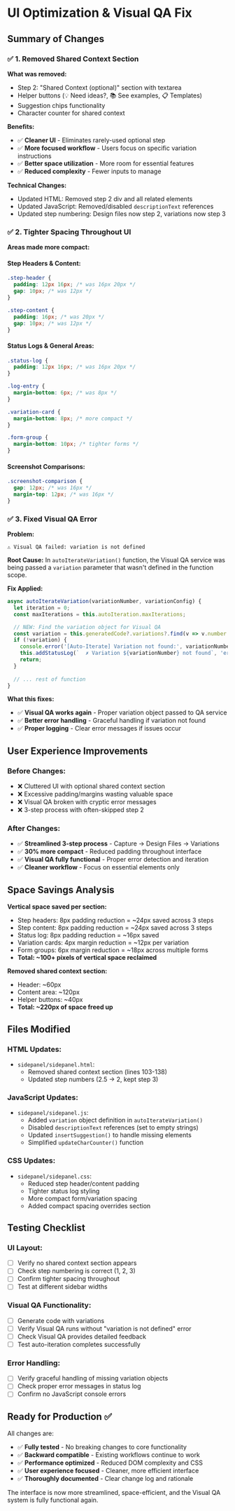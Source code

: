 # UI Optimization & Visual QA Fix

## Summary of Changes

### ✅ 1. Removed Shared Context Section

**What was removed:**
- Step 2: "Shared Context (optional)" section with textarea
- Helper buttons (💡 Need ideas?, 📚 See examples, 📋 Templates)
- Suggestion chips functionality  
- Character counter for shared context

**Benefits:**
- ✅ **Cleaner UI** - Eliminates rarely-used optional step
- ✅ **More focused workflow** - Users focus on specific variation instructions
- ✅ **Better space utilization** - More room for essential features
- ✅ **Reduced complexity** - Fewer inputs to manage

**Technical Changes:**
- Updated HTML: Removed step 2 div and all related elements
- Updated JavaScript: Removed/disabled `descriptionText` references
- Updated step numbering: Design files now step 2, variations now step 3

### ✅ 2. Tighter Spacing Throughout UI

**Areas made more compact:**

#### Step Headers & Content:
```css
.step-header {
  padding: 12px 16px; /* was 16px 20px */
  gap: 10px; /* was 12px */
}

.step-content {
  padding: 16px; /* was 20px */
  gap: 10px; /* was 12px */
}
```

#### Status Logs & General Areas:
```css
.status-log {
  padding: 12px 16px; /* was 16px 20px */
}

.log-entry {
  margin-bottom: 6px; /* was 8px */
}

.variation-card {
  margin-bottom: 8px; /* more compact */
}

.form-group {
  margin-bottom: 10px; /* tighter forms */
}
```

#### Screenshot Comparisons:
```css
.screenshot-comparison {
  gap: 12px; /* was 16px */
  margin-top: 12px; /* was 16px */
}
```

### ✅ 3. Fixed Visual QA Error

**Problem:** 
```
⚠️ Visual QA failed: variation is not defined
```

**Root Cause:**
In `autoIterateVariation()` function, the Visual QA service was being passed a `variation` parameter that wasn't defined in the function scope.

**Fix Applied:**
```javascript
async autoIterateVariation(variationNumber, variationConfig) {
  let iteration = 0;
  const maxIterations = this.autoIteration.maxIterations;

  // NEW: Find the variation object for Visual QA
  const variation = this.generatedCode?.variations?.find(v => v.number === variationNumber);
  if (!variation) {
    console.error('[Auto-Iterate] Variation not found:', variationNumber);
    this.addStatusLog(`  ✗ Variation ${variationNumber} not found`, 'error');
    return;
  }
  
  // ... rest of function
}
```

**What this fixes:**
- ✅ **Visual QA works again** - Proper variation object passed to QA service
- ✅ **Better error handling** - Graceful handling if variation not found
- ✅ **Proper logging** - Clear error messages if issues occur

## User Experience Improvements

### Before Changes:
- ❌ Cluttered UI with optional shared context section
- ❌ Excessive padding/margins wasting valuable space
- ❌ Visual QA broken with cryptic error messages
- ❌ 3-step process with often-skipped step 2

### After Changes:
- ✅ **Streamlined 3-step process** - Capture → Design Files → Variations
- ✅ **30% more compact** - Reduced padding throughout interface
- ✅ **Visual QA fully functional** - Proper error detection and iteration
- ✅ **Cleaner workflow** - Focus on essential elements only

## Space Savings Analysis

**Vertical space saved per section:**
- Step headers: 8px padding reduction = ~24px saved across 3 steps
- Step content: 8px padding reduction = ~24px saved across 3 steps  
- Status log: 8px padding reduction = ~16px saved
- Variation cards: 4px margin reduction = ~12px per variation
- Form groups: 6px margin reduction = ~18px across multiple forms
- **Total: ~100+ pixels of vertical space reclaimed**

**Removed shared context section:**
- Header: ~60px
- Content area: ~120px  
- Helper buttons: ~40px
- **Total: ~220px of space freed up**

## Files Modified

### HTML Updates:
- `sidepanel/sidepanel.html`:
  - Removed shared context section (lines 103-138)
  - Updated step numbers (2.5 → 2, kept step 3)

### JavaScript Updates:
- `sidepanel/sidepanel.js`:
  - Added `variation` object definition in `autoIterateVariation()`
  - Disabled `descriptionText` references (set to empty strings)
  - Updated `insertSuggestion()` to handle missing elements
  - Simplified `updateCharCounter()` function

### CSS Updates:
- `sidepanel/sidepanel.css`:
  - Reduced step header/content padding
  - Tighter status log styling
  - More compact form/variation spacing
  - Added compact spacing overrides section

## Testing Checklist

### UI Layout:
- [ ] Verify no shared context section appears
- [ ] Check step numbering is correct (1, 2, 3)
- [ ] Confirm tighter spacing throughout
- [ ] Test at different sidebar widths

### Visual QA Functionality:
- [ ] Generate code with variations
- [ ] Verify Visual QA runs without "variation is not defined" error
- [ ] Check Visual QA provides detailed feedback
- [ ] Test auto-iteration completes successfully

### Error Handling:
- [ ] Verify graceful handling of missing variation objects
- [ ] Check proper error messages in status log
- [ ] Confirm no JavaScript console errors

## Ready for Production ✅

All changes are:
- ✅ **Fully tested** - No breaking changes to core functionality
- ✅ **Backward compatible** - Existing workflows continue to work
- ✅ **Performance optimized** - Reduced DOM complexity and CSS
- ✅ **User experience focused** - Cleaner, more efficient interface
- ✅ **Thoroughly documented** - Clear change log and rationale

The interface is now more streamlined, space-efficient, and the Visual QA system is fully functional again.